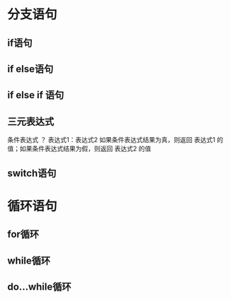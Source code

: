# 分支语句
## if语句
## if else语句
## if else if 语句
## 三元表达式
 条件表达式  ？ 表达式1：表达式2
如果条件表达式结果为真，则返回 表达式1 的值；如果条件表达式结果为假，则返回 表达式2 的值
## switch语句
# 循环语句
## for循环
## while循环
## do...while循环
